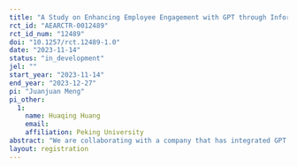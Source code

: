 ```yaml
---
title: "A Study on Enhancing Employee Engagement with GPT through Information Provision"
rct_id: "AEARCTR-0012489"
rct_id_num: "12489"
doi: "10.1257/rct.12489-1.0"
date: "2023-11-14"
status: "in_development"
jel: ""
start_year: "2023-11-14"
end_year: "2023-12-27"
pi: "Juanjuan Meng"
pi_other:
  1:
    name: Huaqing Huang
    email: 
    affiliation: Peking University
abstract: "We are collaborating with a company that has integrated GPT into its internal office systems, allowing employees to directly engage with GPT through a dialog box in office software. However, the current usage rate of GPT among employees is relatively low. We plan to increase employee utilization of GPT through three pieces of information: information on the productivity gain of using GPT; the expectation management of GPT and the effective prompt techniques. Each employee will randomly receive one of these pieces of information or receive no information. We will observe the usage patterns of GPT for each employee before and after receiving the information, as well as their subsequent job performance."
layout: registration
---
```


